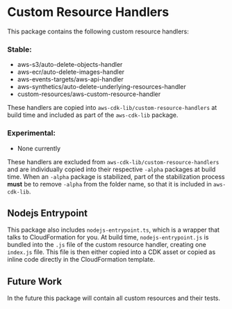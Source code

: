 # Custom Resource Handlers

This package contains the following custom resource handlers:

### Stable:

- aws-s3/auto-delete-objects-handler
- aws-ecr/auto-delete-images-handler
- aws-events-targets/aws-api-handler
- aws-synthetics/auto-delete-underlying-resources-handler
- custom-resources/aws-custom-resource-handler

These handlers are copied into `aws-cdk-lib/custom-resource-handlers` at build time
and included as part of the `aws-cdk-lib` package.

### Experimental:

- None currently

These handlers are excluded from `aws-cdk-lib/custom-resource-handlers` and are individually
copied into their respective `-alpha` packages at build time. When an `-alpha` package is
stabilized, part of the stabilization process **must** be to remove `-alpha` from the folder
name, so that it is included in `aws-cdk-lib`.

## Nodejs Entrypoint

This package also includes `nodejs-entrypoint.ts`, which is a wrapper that talks to
CloudFormation for you. At build time, `nodejs-entrypoint.js` is bundled into the
`.js` file of the custom resource handler, creating one `index.js` file. This file
is then either copied into a CDK asset or copied as inline code directly in the
CloudFormation template.

## Future Work

In the future this package will contain all custom resources and their tests.
